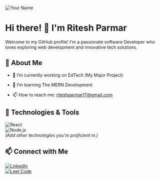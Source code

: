 ![Your Name](https://elements-resized.envatousercontent.com/elements-cover-images/67052d83-ecdf-4606-bb96-a0f13e541e2a?w=433&cf_fit=scale-down&q=85&format=auto&s=e632bca4b12f6fcba54bb66909707bd5d4001f95046454815aa739d65f944726)

# Hi there! 👋 I'm Ritesh Parmar

Welcome to my GitHub profile! I'm a passionate software Developer who loves exploring web development and innovative tech solutions.

## 🚀 About Me  
- 🔭 I’m currently working on EdTech (My Major Project) 
- 🌱 I’m learning The MERN Development 

- 📫 How to reach me: riteshparmar17@gmail.com

## 🔧 Technologies & Tools  
![React](https://img.shields.io/badge/-React-61DAFB?logo=react&logoColor=white&style=for-the-badge)  
![Node.js](https://img.shields.io/badge/-Node.js-339933?logo=node.js&logoColor=white&style=for-the-badge)  
*(Add other technologies you're proficient in.)*  
<!--
## 📊 GitHub Stats  
![Your GitHub stats](https://github-readme-stats.vercel.app/api?username=your-username&show_icons=true&theme=radical)  
-->
## 📫 Connect with Me  
[![LinkedIn](https://img.shields.io/badge/-LinkedIn-0077B5?logo=linkedin&logoColor=white&style=for-the-badge)](https://www.linkedin.com/in/ritesh-parmar-772229311/)  
[![Leet Code](https://img.shields.io/badge/-Twitter-1DA1F2?logo=twitter&logoColor=white&style=for-the-badge)](https://leetcode.com/u/Ritesh_Parmar/)  


<!--
**RiteshPx/RiteshPx** is a ✨ _special_ ✨ repository because its `README.md` (this file) appears on your GitHub profile.

Here are some ideas to get you started:

- 🔭 I’m currently working on ...
- 🌱 I’m currently learning ...
- 👯 I’m looking to collaborate on ...
- 🤔 I’m looking for help with ...
- 💬 Ask me about ...
- 📫 How to reach me: ...
- 😄 Pronouns: ...
- ⚡ Fun fact: ...
-->
